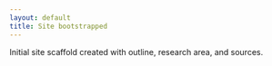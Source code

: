 ```yaml
---
layout: default
title: Site bootstrapped
---
```


Initial site scaffold created with outline, research area, and sources.